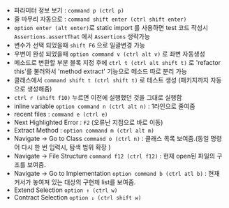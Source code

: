 - 파라미터 정보 보기 : `command p (ctrl p)`
- 줄 마무리 자동으로 : `command shift enter (ctrl shift enter)`
- `option enter (alt enter)`로 static import 를 사용하면 test 코드 작성시 `Assertions.assertThat` 에서 `Assertions` 생략가능
- 변수가 선택 되었을때 `shift F6` 으로 일괄변경 가능
- 우변이 완성 되었을때 `option command v (ctrl alt v)` 로 좌변 자동생성
- 메소드로 변환할 부분 블록 지정 후에  `ctrl t (ctrl alt shift t)` 로 'refactor this'를 불러와서 'method extract' 기능으로 메소드 따로 분리 가능
- 클래스에서 `command shift t (ctrl shift t)` 로 테스트 생성 (패키지까지 자동으로 생성해줌)
- `ctrl r (shift f10)` 누르면 이전에 실행했던 것을 그대로 실행함
- inline variable `option command n (ctrl alt n)` : 1라인으로 줄여줌
- recent files : `command e (ctrl e)`
- Next Highlighted Error : `F2` (오류난 지점으로 바로 이동)
- Extract Method : `option command m (ctrl alt m)`
- Navigate -> Go to Class `command o (ctrl n)` : 클래스 목록 보여줌.(동일 명령어 다시 한 번 입력시, 탐색 범위 확장 )
- Navigate -> File Structure `command f12 (ctrl f12)` : 현재 open된 파일의 구조를 보여줌.
- Navigate -> Go to Implementation `option command b (ctrl atl b)` : 현재 커서가 놓여져 있는 대상의 구현체 list를 보여줌.
- Extend Selection `option ↑ (ctrl w)`
- Contract Selection `option ↓ (ctrl shift w)`
